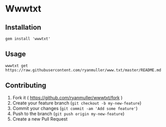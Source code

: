 # Wwwtxt

## Installation

```
gem install 'wwwtxt'
```

## Usage

```
wwwtxt get https://raw.githubusercontent.com/ryanmuller/www.txt/master/README.md
```

## Contributing

1. Fork it ( https://github.com/ryanmuller/wwwtxt/fork )
2. Create your feature branch (`git checkout -b my-new-feature`)
3. Commit your changes (`git commit -am 'Add some feature'`)
4. Push to the branch (`git push origin my-new-feature`)
5. Create a new Pull Request
